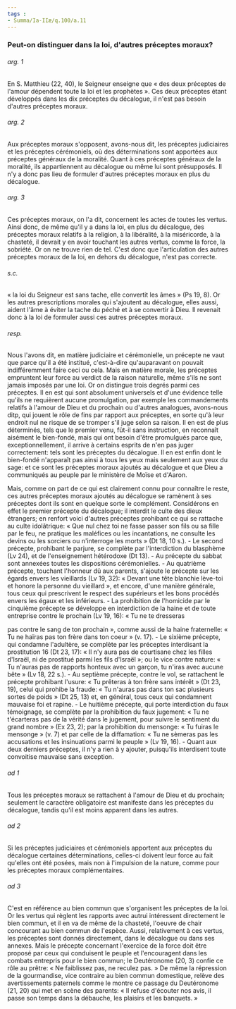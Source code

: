 ```yaml
---
tags : 
- Summa/Ia-IIæ/q.100/a.11
---
```


### Peut-on distinguer dans la loi, d'autres préceptes moraux?

###### arg. 1
En S. Matthieu (22, 40), le Seigneur enseigne que « des deux préceptes de l'amour dépendent toute la loi et les prophètes ». Ces deux préceptes étant développés dans les dix préceptes du décalogue, il n'est pas besoin d'autres préceptes moraux. 

###### arg. 2
Aux préceptes moraux s'opposent, avons-nous dit, les préceptes judiciaires et les préceptes cérémoniels, où des déterminations sont apportées aux préceptes généraux de la moralité. Quant à ces préceptes généraux de la moralité, ils appartiennent au décalogue ou même lui sont présupposés. Il n'y a donc pas lieu de formuler d'autres préceptes moraux en plus du décalogue. 

###### arg. 3
Ces préceptes moraux, on l'a dit, concernent les actes de toutes les vertus. Ainsi donc, de même qu'il y a dans la loi, en plus du décalogue, des préceptes moraux relatifs à la religion, à la libéralité, à la miséricorde, à la chasteté, il devrait y en avoir touchant les autres vertus, comme la force, la sobriété. Or on ne trouve rien de tel. C'est donc que l'articulation des autres préceptes moraux de la loi, en dehors du décalogue, n'est pas correcte. 

###### s.c.
« la loi du Seigneur est sans tache, elle convertit les âmes » (Ps 19, 8). Or les autres prescriptions morales qui s'ajoutent au décalogue, elles aussi, aident l'âme à éviter la tache du péché et à se convertir à Dieu. Il revenait donc à la loi de formuler aussi ces autres préceptes moraux. 

###### resp.
Nous l'avons dit, en matière judiciaire et cérémonielle, un précepte ne vaut que parce qu'il a été institué, c'est-à-dire qu'auparavant on pouvait indifféremment faire ceci ou cela. Mais en matière morale, les préceptes empruntent leur force au verdict de la raison naturelle, même s'ils ne sont jamais imposés par une loi. Or on distingue trois degrés parmi ces préceptes. Il en est qui sont absolument universels et d'une évidence telle qu'ils ne requièrent aucune promulgation, par exemple les commandements relatifs à l'amour de Dieu et du prochain ou d'autres analogues, avons-nous ditp, qui jouent le rôle de fins par rapport aux préceptes, en sorte qu'à leur endroit nul ne risque de se tromper s'il juge selon sa raison. Il en est de plus déterminés, tels que le premier venu, fût-il sans instruction, en reconnaît aisément le bien-fondé, mais qui ont besoin d'être promulgués parce que, exceptionnellement, il arrive à certains esprits de n'en pas juger correctement: tels sont les préceptes du décalogue. Il en est enfin dont le bien-fondé n'apparaît pas ainsi à tous les yeux mais seulement aux yeux du sage: et ce sont les préceptes moraux ajoutés au décalogue et que Dieu a communiqués au peuple par le ministère de Moïse et d'Aaron. 

Mais, comme on part de ce qui est clairement connu pour connaître le reste, ces autres préceptes moraux ajoutés au décalogue se ramènent à ses préceptes dont ils sont en quelque sorte le complément. Considérons en effet le premier précepte du décalogue; il interdit le culte des dieux étrangers; en renfort voici d'autres préceptes prohibant ce qui se rattache au culte idolâtrique: « Que nul chez toi ne fasse passer son fils ou sa fille par le feu, ne pratique les maléfices ou les incantations, ne consulte les devins ou les sorciers ou n'interroge les morts » (Dt 18, 10 s.). - Le second précepte, prohibant le parjure, se complète par l'interdiction du blasphème (Lv 24), et de l'enseignement hétérodoxe (Dt 13). - Au précepte du sabbat sont annexées toutes les dispositions cérémonielles. - Au quatrième précepte, touchant l'honneur dû aux parents, s'ajoute le précepte sur les égards envers les vieillards (Lv 19, 32): « Devant une tête blanchie lève-toi et honore la personne du vieillard », et encore, d'une manière générale, tous ceux qui prescrivent le respect des supérieurs et les bons procédés envers les égaux et les inférieurs. - La prohibition de l'homicide par le cinquième précepte se développe en interdiction de la haine et de toute entreprise contre le prochain (Lv 19, 16): « Tu ne te dresseras 

pas contre le sang de ton prochain », comme aussi de la haine fraternelle: « Tu ne haïras pas ton frère dans ton coeur » (v. 17). - Le sixième précepte, qui condamne l'adultère, se complète par les préceptes interdisant la prostitution 16 (Dt 23, 17): « Il n'y aura pas de courtisane chez les filles d'Israël, ni de prostitué parmi les fils d'Israël »; ou le vice contre nature: « Tu n'auras pas de rapports honteux avec un garçon, tu n'iras avec aucune bête » (Lv 18, 22 s.). - Au septième précepte, contre le vol, se rattachent le précepte prohibant l'usure: « Tu prêteras à ton frère sans intérêt » (Dt 23, 19), celui qui prohibe la fraude: « Tu n'auras pas dans ton sac plusieurs sortes de poids » (Dt 25, 13) et, en général, tous ceux qui condamnent mauvaise foi et rapine. - Le huitième précepte, qui porte interdiction du faux témoignage, se complète par la prohibition du faux jugement: « Tu ne t'écarteras pas de la vérité dans le jugement, pour suivre le sentiment du grand nombre » (Ex 23, 2); par la prohibition du mensonge: « Tu fuiras le mensonge » (v. 7) et par celle de la diffamation: « Tu ne sèmeras pas les accusations et les insinuations parmi le peuple » (Lv 19, 16). - Quant aux deux derniers préceptes, il n'y a rien à y ajouter, puisqu'ils interdisent toute convoitise mauvaise sans exception. 

###### ad 1
Tous les préceptes moraux se rattachent à l'amour de Dieu et du prochain; seulement le caractère obligatoire est manifeste dans les préceptes du décalogue, tandis qu'il est moins apparent dans les autres. 

###### ad 2
Si les préceptes judiciaires et cérémoniels apportent aux préceptes du décalogue certaines déterminations, celles-ci doivent leur force au fait qu'elles ont été posées, mais non à l'impulsion de la nature, comme pour les préceptes moraux complémentaires. 

###### ad 3
C'est en référence au bien commun que s'organisent les préceptes de la loi. Or les vertus qui règlent les rapports avec autrui intéressent directement le bien commun, et il en va de même de la chasteté, l'oeuvre de chair concourant au bien commun de l'espèce. Aussi, relativement à ces vertus, les préceptes sont donnés directement, dans le décalogue ou dans ses annexes. Mais le précepte concernant l'exercice de la force doit être proposé par ceux qui conduisent le peuple et l'encouragent dans les combats entrepris pour le bien commun; le Deutéronome (20, 3) confie ce rôle au prêtre: « Ne faiblissez pas, ne reculez pas. » De même la répression de la gourmandise, vice contraire au bien commun domestique, relève des avertissements paternels comme le montre ce passage du Deutéronome (21, 20) qui met en scène des parents: « Il refuse d'écouter nos avis, il passe son temps dans la débauche, les plaisirs et les banquets. » 

